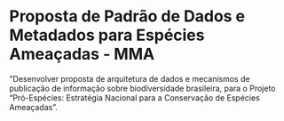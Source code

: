 # Proposta de Padrão de Dados e Metadados para Espécies Ameaçadas - MMA

"Desenvolver proposta de arquitetura de dados e mecanismos de publicação de informação sobre biodiversidade brasileira, para o Projeto “Pró-Espécies: Estratégia Nacional para a Conservação de Espécies Ameaçadas”.
